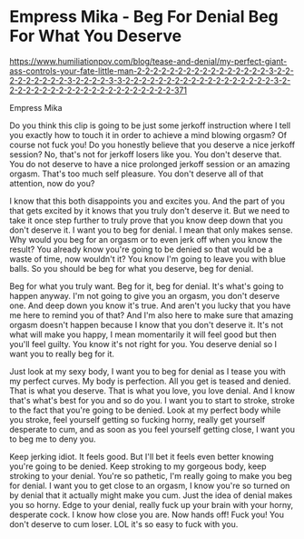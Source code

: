 
#  Empress Mika - Beg For Denial Beg For What You Deserve

https://www.humiliationpov.com/blog/tease-and-denial/my-perfect-giant-ass-controls-your-fate-little-man-2-2-2-2-2-2-2-2-2-2-2-2-2-2-2-2-3-2-2-2-2-2-2-2-2-2-3-2-2-2-2-3-3-2-2-2-2-2-2-2-2-2-2-2-2-2-2-2-2-2-2-3-2-2-2-2-2-2-2-2-2-2-2-2-2-2-2-2-2-2-2-2-2-371

Empress Mika

Do you think this clip is going to be just some jerkoff instruction where I tell you exactly how to touch it in order to achieve a mind blowing orgasm? Of course not fuck you! Do you honestly believe that you deserve a nice jerkoff session? No, that's not for jerkoff losers like you. You don't deserve that. You do not deserve to have a nice prolonged jerkoff session or an amazing orgasm. That's too much self pleasure. You don't deserve all of that attention, now do you?

I know that this both disappoints you and excites you. And the part of you that gets excited by it knows that you truly don't deserve it. But we need to take it once step further to truly prove that you know deep down that you don't deserve it. I want you to beg for denial. I mean that only makes sense. Why would you beg for an orgasm or to even jerk off when you know the result? You already know you're going to be denied so that would be a waste of time, now wouldn't it? You know I'm going to leave you with blue balls. So you should be beg for what you deserve, beg for denial.

Beg for what you truly want. Beg for it, beg for denial. It's what's going to happen anyway. I'm not going to give you an orgasm, you don't deserve one. And deep down you know it's true. And aren't you lucky that you have me here to remind you of that? And I'm also here to make sure that amazing orgasm doesn't happen because I know that you don't deserve it. It's not what will make you happy, I mean momentarily it will feel good but then you'll feel guilty. You know it's not right for you. You deserve denial so I want you to really beg for it.

Just look at my sexy body, I want you to beg for denial as I tease you with my perfect curves. My body is perfection. All you get is teased and denied. That is what you deserve. That is what you love, you love denial. And I know that's what's best for you and so do you. I want you to start to stroke, stroke to the fact that you're going to be denied. Look at my perfect body while you stroke, feel yourself getting so fucking horny, really get yourself desperate to cum, and as soon as you feel yourself getting close, I want you to beg me to deny you.

Keep jerking idiot. It feels good. But I'll bet it feels even better knowing you're going to be denied. Keep stroking to my gorgeous body, keep stroking to your denial. You're so pathetic, I'm really going to make you beg for denial. I want you to get close to an orgasm, I know you're so turned on by denial that it actually might make you cum. Just the idea of denial makes you so horny. Edge to your denial, really fuck up your brain with your horny, desperate cock. I know how close you are. Now hands off! Fuck you! You don't deserve to cum loser. LOL it's so easy to fuck with you.
